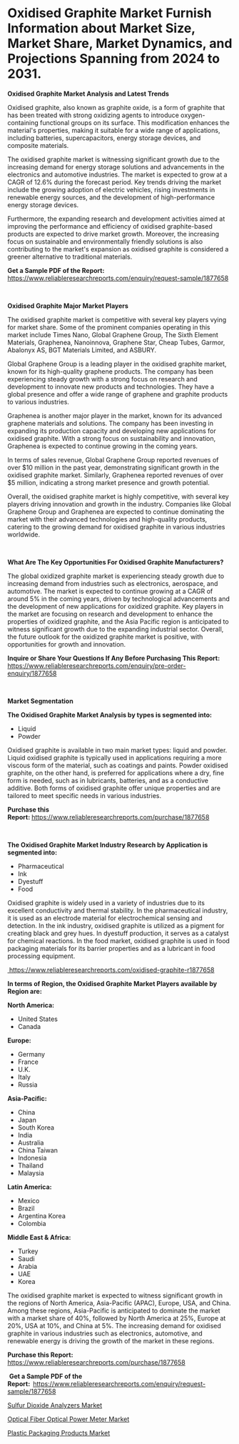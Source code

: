 <p><h1>Oxidised Graphite Market Furnish Information about Market Size, Market Share, Market Dynamics, and Projections Spanning from 2024 to 2031.</h1></p><p><strong>Oxidised Graphite Market Analysis and Latest Trends</strong></p>
<p><p>Oxidised graphite, also known as graphite oxide, is a form of graphite that has been treated with strong oxidizing agents to introduce oxygen-containing functional groups on its surface. This modification enhances the material's properties, making it suitable for a wide range of applications, including batteries, supercapacitors, energy storage devices, and composite materials.</p><p>The oxidised graphite market is witnessing significant growth due to the increasing demand for energy storage solutions and advancements in the electronics and automotive industries. The market is expected to grow at a CAGR of 12.6% during the forecast period. Key trends driving the market include the growing adoption of electric vehicles, rising investments in renewable energy sources, and the development of high-performance energy storage devices.</p><p>Furthermore, the expanding research and development activities aimed at improving the performance and efficiency of oxidised graphite-based products are expected to drive market growth. Moreover, the increasing focus on sustainable and environmentally friendly solutions is also contributing to the market's expansion as oxidised graphite is considered a greener alternative to traditional materials.</p></p>
<p><strong>Get a Sample PDF of the Report:&nbsp;</strong> <a href="https://www.reliableresearchreports.com/enquiry/request-sample/1877658">https://www.reliableresearchreports.com/enquiry/request-sample/1877658</a></p>
<p>&nbsp;</p>
<p><strong>Oxidised Graphite Major Market Players</strong></p>
<p><p>The oxidised graphite market is competitive with several key players vying for market share. Some of the prominent companies operating in this market include Times Nano, Global Graphene Group, The Sixth Element Materials, Graphenea, Nanoinnova, Graphene Star, Cheap Tubes, Garmor, Abalonyx AS, BGT Materials Limited, and ASBURY.</p><p>Global Graphene Group is a leading player in the oxidised graphite market, known for its high-quality graphene products. The company has been experiencing steady growth with a strong focus on research and development to innovate new products and technologies. They have a global presence and offer a wide range of graphene and graphite products to various industries.</p><p>Graphenea is another major player in the market, known for its advanced graphene materials and solutions. The company has been investing in expanding its production capacity and developing new applications for oxidised graphite. With a strong focus on sustainability and innovation, Graphenea is expected to continue growing in the coming years.</p><p>In terms of sales revenue, Global Graphene Group reported revenues of over $10 million in the past year, demonstrating significant growth in the oxidised graphite market. Similarly, Graphenea reported revenues of over $5 million, indicating a strong market presence and growth potential.</p><p>Overall, the oxidised graphite market is highly competitive, with several key players driving innovation and growth in the industry. Companies like Global Graphene Group and Graphenea are expected to continue dominating the market with their advanced technologies and high-quality products, catering to the growing demand for oxidised graphite in various industries worldwide.</p></p>
<p>&nbsp;</p>
<p><strong>What Are The Key Opportunities For Oxidised Graphite Manufacturers?</strong></p>
<p><p>The global oxidized graphite market is experiencing steady growth due to increasing demand from industries such as electronics, aerospace, and automotive. The market is expected to continue growing at a CAGR of around 5% in the coming years, driven by technological advancements and the development of new applications for oxidized graphite. Key players in the market are focusing on research and development to enhance the properties of oxidized graphite, and the Asia Pacific region is anticipated to witness significant growth due to the expanding industrial sector. Overall, the future outlook for the oxidized graphite market is positive, with opportunities for growth and innovation.</p></p>
<p><strong>Inquire or Share Your Questions If Any Before Purchasing This Report:</strong> <a href="https://www.reliableresearchreports.com/enquiry/pre-order-enquiry/1877658">https://www.reliableresearchreports.com/enquiry/pre-order-enquiry/1877658</a></p>
<p>&nbsp;</p>
<p><strong>Market Segmentation</strong></p>
<p><strong>The Oxidised Graphite Market Analysis by types is segmented into:</strong></p>
<p><ul><li>Liquid</li><li>Powder</li></ul></p>
<p><p>Oxidised graphite is available in two main market types: liquid and powder. Liquid oxidised graphite is typically used in applications requiring a more viscous form of the material, such as coatings and paints. Powder oxidised graphite, on the other hand, is preferred for applications where a dry, fine form is needed, such as in lubricants, batteries, and as a conductive additive. Both forms of oxidised graphite offer unique properties and are tailored to meet specific needs in various industries.</p></p>
<p><strong>Purchase this Report:&nbsp;</strong><a href="https://www.reliableresearchreports.com/purchase/1877658">https://www.reliableresearchreports.com/purchase/1877658</a></p>
<p>&nbsp;</p>
<p><strong>The Oxidised Graphite Market Industry Research by Application is segmented into:</strong></p>
<p><ul><li>Pharmaceutical</li><li>Ink</li><li>Dyestuff</li><li>Food</li></ul></p>
<p><p>Oxidised graphite is widely used in a variety of industries due to its excellent conductivity and thermal stability. In the pharmaceutical industry, it is used as an electrode material for electrochemical sensing and detection. In the ink industry, oxidised graphite is utilized as a pigment for creating black and grey hues. In dyestuff production, it serves as a catalyst for chemical reactions. In the food market, oxidised graphite is used in food packaging materials for its barrier properties and as a lubricant in food processing equipment.</p></p>
<p><a href="https://www.reliableresearchreports.com/oxidised-graphite-r1877658">&nbsp;https://www.reliableresearchreports.com/oxidised-graphite-r1877658</a></p>
<p><strong>In terms of Region, the Oxidised Graphite Market Players available by Region are:</strong></p>
<p>
    <p> <strong> North America: </strong>
        <ul>
            <li>United States</li>
            <li>Canada</li>
        </ul>
        </p> 
    <p> <strong> Europe: </strong>
        <ul>
            <li>Germany</li>
            <li>France</li>
            <li>U.K.</li>
            <li>Italy</li>
            <li>Russia</li>
        </ul>
        </p> 
    <p> <strong> Asia-Pacific: </strong>
        <ul>
            <li>China</li>
            <li>Japan</li>
            <li>South Korea</li>
            <li>India</li>
            <li>Australia</li>
            <li>China Taiwan</li>
            <li>Indonesia</li>
            <li>Thailand</li>
            <li>Malaysia</li>
        </ul>
        </p> 
    <p> <strong> Latin America: </strong>
        <ul>
            <li>Mexico</li>
            <li>Brazil</li>
            <li>Argentina Korea</li>
            <li>Colombia</li>
        </ul>
        </p> 
    <p> <strong> Middle East & Africa: </strong>
        <ul>
            <li>Turkey</li>
            <li>Saudi</li>
            <li>Arabia</li>
            <li>UAE</li>
            <li>Korea</li>
        </ul>
    </p>
    </p>
<p><p>The oxidised graphite market is expected to witness significant growth in the regions of North America, Asia-Pacific (APAC), Europe, USA, and China. Among these regions, Asia-Pacific is anticipated to dominate the market with a market share of 40%, followed by North America at 25%, Europe at 20%, USA at 10%, and China at 5%. The increasing demand for oxidised graphite in various industries such as electronics, automotive, and renewable energy is driving the growth of the market in these regions.</p></p>
<p><strong>Purchase this Report: </strong><a href="https://www.reliableresearchreports.com/purchase/1877658">https://www.reliableresearchreports.com/purchase/1877658</a></p>
<p>&nbsp;<strong>Get a Sample PDF of the Report:&nbsp;&nbsp;</strong><a href="https://www.reliableresearchreports.com/enquiry/request-sample/1877658">https://www.reliableresearchreports.com/enquiry/request-sample/1877658</a></p>
<p><strong></strong></p>
<p><p><a href="https://medium.com/@goldapearce28ryuytr/global-sulfur-dioxide-analyzers-market-trends-insights-into-growth-opportunities-and-challenges-b5fd96b58ccf">Sulfur Dioxide Analyzers Market</a></p><p><a href="https://github.com/ohumlzho95/Market-Research-Report-List-1/blob/main/optical-fiber-optical-power-meter-market.md">Optical Fiber Optical Power Meter Market</a></p><p><a href="https://medium.com/@alanpeterson1911/exploring-plastic-packaging-products-market-dynamics-global-trends-and-future-growth-prospects-26ca425765ff">Plastic Packaging Products Market</a></p></p>